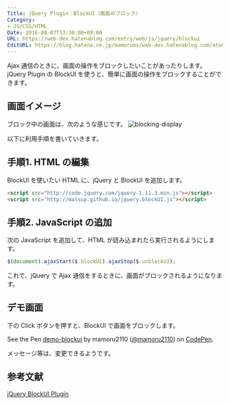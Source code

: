 ```yaml
---
Title: jQuery Plugin：BlockUI（画面のブロック）
Category:
- JS/CSS/HTML
Date: 2016-08-07T13:30:00+09:00
URL: https://web-dev.hatenablog.com/entry/web/js/jquery/blockui
EditURL: https://blog.hatena.ne.jp/mamorums/web-dev.hatenablog.com/atom/entry/10328749687178878992
---
```


Ajax 通信のときに、画面の操作をブロックしたいことがあったりします。jQuery Plugin の BlockUI を使うと、簡単に画面の操作をブロックすることができます。


## 画面イメージ
ブロック中の画面は、次のような感じです。
![blocking-display](http://cdn-ak.f.st-hatena.com/images/fotolife/m/mamorums/20160813/20160813082334.png)

以下に利用手順を書いていきます。


## 手順1. HTML の編集
BlockUI を使いたい HTML に、jQuery と BlockUI を追加します。

```html
<script src="http://code.jquery.com/jquery-1.11.3.min.js"></script>
<script src="http://malsup.github.io/jquery.blockUI.js"></script>
```

## 手順2. JavaScript の追加
次の JavaScript を追加して、HTML が読み込まれたら実行されるようにします。

```javascript
$(document).ajaxStart($.blockUI).ajaxStop($.unblockUI);
```

これで、jQuery で Ajax 通信をするときに、画面がブロックされるようになります。


## デモ画面
下の Click ボタンを押すと、BlockUI で画面をブロックします。

<p class="codepen" data-height="180" data-theme-id="0" data-slug-hash="vOVLab" data-default-tab="result" data-user="mamoru2110">See the Pen <a href="http://codepen.io/mamoru2110/pen/vOVLab/">demo-blockui</a> by mamoru2110 (<a href="http://codepen.io/mamoru2110">@mamoru2110</a>) on <a href="http://codepen.io">CodePen</a>.</p>
<script src="//assets.codepen.io/assets/embed/ei.js" async=""></script>

メッセージ等は、変更できるようです。


## 参考文献
[jQuery BlockUI Plugin](http://malsup.com/jquery/block/)

